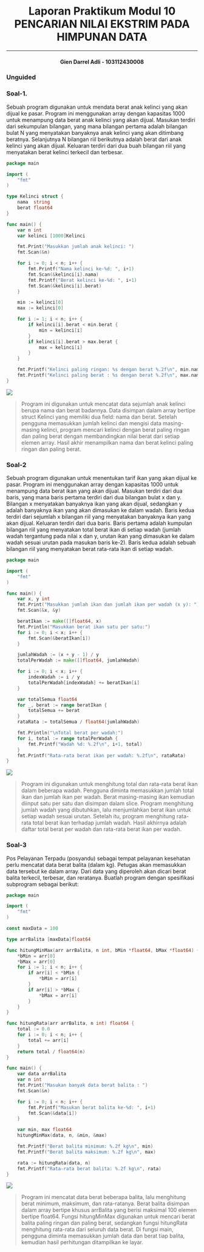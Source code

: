<h1 align="center">Laporan Praktikum Modul 10 <br>  PENCARIAN NILAI EKSTRIM PADA HIMPUNAN DATA</h1> 

___
<h4 align="center">Gien Darrel Adli - 103112430008 </h4>

### Unguided

### Soal-1. 
Sebuah program digunakan untuk mendata berat anak kelinci yang akan dijual ke pasar.
Program ini menggunakan array dengan kapasitas 1000 untuk menampung data berat anak
kelinci yang akan dijual.
Masukan terdiri dari sekumpulan bilangan, yang mana bilangan pertama adalah bilangan
bulat N yang menyatakan banyaknya anak kelinci yang akan ditimbang beratnya. Selanjutnya
N bilangan riil berikutnya adalah berat dari anak kelinci yang akan dijual.
Keluaran terdiri dari dua buah bilangan riil yang menyatakan berat kelinci terkecil dan
terbesar.
```go
package main

import (
	"fmt"
)

type Kelinci struct {
	nama  string
	berat float64
}

func main() {
	var n int
	var kelinci [1000]Kelinci

	fmt.Print("Masukkan jumlah anak kelinci: ")
	fmt.Scan(&n)

	for i := 0; i < n; i++ {
		fmt.Printf("Nama kelinci ke-%d: ", i+1)
		fmt.Scan(&kelinci[i].nama)
		fmt.Printf("Berat kelinci ke-%d: ", i+1)
		fmt.Scan(&kelinci[i].berat)
	}

	min := kelinci[0]
	max := kelinci[0]

	for i := 1; i < n; i++ {
		if kelinci[i].berat < min.berat {
			min = kelinci[i]
		}
		if kelinci[i].berat > max.berat {
			max = kelinci[i]
		}
	}

	fmt.Printf("Kelinci paling ringan: %s dengan berat %.2f\n", min.nama, min.berat)
	fmt.Printf("Kelinci paling berat : %s dengan berat %.2f\n", max.nama, max.berat)
}
```
![](s(1).png)

>Program ini digunakan untuk mencatat data sejumlah anak kelinci berupa nama dan berat badannya. Data disimpan dalam array bertipe struct Kelinci yang memiliki dua field: nama dan berat. Setelah pengguna memasukkan jumlah kelinci dan mengisi data masing-masing kelinci, program mencari kelinci dengan berat paling ringan dan paling berat dengan membandingkan nilai berat dari setiap elemen array. Hasil akhir menampilkan nama dan berat kelinci paling ringan dan paling berat.

### Soal-2
Sebuah program digunakan untuk menentukan tarif ikan yang akan dijual ke pasar. Program
ini menggunakan array dengan kapasitas 1000 untuk menampung data berat ikan yang akan
dijual.
Masukan terdiri dari dua baris, yang mana baris pertama terdiri dari dua bilangan bulat x dan
y. Bilangan x menyatakan banyaknya ikan yang akan dijual, sedangkan y adalah banyaknya
ikan yang akan dimasukan ke dalam wadah. Baris kedua terdiri dari sejumlah x bilangan riil
yang menyatakan banyaknya ikan yang akan dijual.
Keluaran terdiri dari dua baris. Baris pertama adalah kumpulan bilangan riil yang menyatakan
total berat ikan di setiap wadah (jumlah wadah tergantung pada nilai x dan y, urutan ikan yang
dimasukan ke dalam wadah sesuai urutan pada masukan baris ke-2). Baris kedua adalah
sebuah bilangan riil yang menyatakan berat rata-rata ikan di setiap wadah.
```go
package main

import (
	"fmt"
)

func main() {
	var x, y int
	fmt.Print("Masukkan jumlah ikan dan jumlah ikan per wadah (x y): ")
	fmt.Scan(&x, &y)

	beratIkan := make([]float64, x)
	fmt.Println("Masukkan berat ikan satu per satu:")
	for i := 0; i < x; i++ {
		fmt.Scan(&beratIkan[i])
	}

	jumlahWadah := (x + y - 1) / y
	totalPerWadah := make([]float64, jumlahWadah)

	for i := 0; i < x; i++ {
		indexWadah := i / y
		totalPerWadah[indexWadah] += beratIkan[i]
	}

	var totalSemua float64
	for _, berat := range beratIkan {
		totalSemua += berat
	}
	rataRata := totalSemua / float64(jumlahWadah)

	fmt.Println("\nTotal berat per wadah:")
	for i, total := range totalPerWadah {
		fmt.Printf("Wadah %d: %.2f\n", i+1, total)
	}
	fmt.Printf("Rata-rata berat ikan per wadah: %.2f\n", rataRata)
}

```
![](s(2).png)

>Program ini digunakan untuk menghitung total dan rata-rata berat ikan dalam beberapa wadah. Pengguna diminta memasukkan jumlah total ikan dan jumlah ikan per wadah. Berat masing-masing ikan kemudian diinput satu per satu dan disimpan dalam slice. Program menghitung jumlah wadah yang dibutuhkan, lalu menjumlahkan berat ikan untuk setiap wadah sesuai urutan. Setelah itu, program menghitung rata-rata total berat ikan terhadap jumlah wadah. Hasil akhirnya adalah daftar total berat per wadah dan rata-rata berat ikan per wadah.

### Soal-3
Pos Pelayanan Terpadu (posyandu) sebagai tempat pelayanan kesehatan perlu mencatat data
berat balita (dalam kg). Petugas akan memasukkan data tersebut ke dalam array. Dari data
yang diperoleh akan dicari berat balita terkecil, terbesar, dan reratanya.
Buatlah program dengan spesifikasi subprogram sebagai berikut:
```go
package main

import (
	"fmt"
)

const maxData = 100

type arrBalita [maxData]float64

func hitungMinMax(arr arrBalita, n int, bMin *float64, bMax *float64) {
	*bMin = arr[0]
	*bMax = arr[0]
	for i := 1; i < n; i++ {
		if arr[i] < *bMin {
			*bMin = arr[i]
		}
		if arr[i] > *bMax {
			*bMax = arr[i]
		}
	}
}

func hitungRata(arr arrBalita, n int) float64 {
	total := 0.0
	for i := 0; i < n; i++ {
		total += arr[i]
	}
	return total / float64(n)
}

func main() {
	var data arrBalita
	var n int
	fmt.Print("Masukan banyak data berat balita : ")
	fmt.Scan(&n)

	for i := 0; i < n; i++ {
		fmt.Printf("Masukan berat balita ke-%d: ", i+1)
		fmt.Scan(&data[i])
	}

	var min, max float64
	hitungMinMax(data, n, &min, &max)

	fmt.Printf("Berat balita minimum: %.2f kg\n", min)
	fmt.Printf("Berat balita maksimum: %.2f kg\n", max)

	rata := hitungRata(data, n)
	fmt.Printf("Rata-rata berat balita: %.2f kg\n", rata)
}
```
![](s(3).png)

>Program ini mencatat data berat beberapa balita, lalu menghitung berat minimum, maksimum, dan rata-ratanya. Berat balita disimpan dalam array bertipe khusus arrBalita yang berisi maksimal 100 elemen bertipe float64. Fungsi hitungMinMax digunakan untuk mencari berat balita paling ringan dan paling berat, sedangkan fungsi hitungRata menghitung rata-rata dari seluruh data berat. Di fungsi main, pengguna diminta memasukkan jumlah data dan berat tiap balita, kemudian hasil perhitungan ditampilkan ke layar.
